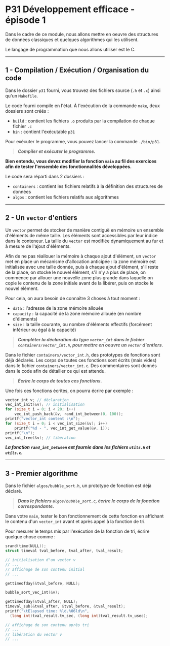 # P31 Développement efficace - épisode 1

Dans le cadre de ce module, nous allons mettre en oeuvre des structures de données classiques et quelques algorithmes qui les utilisent.

Le langage de programmation que nous allons utiliser est le C.

---

## 1 - Compilation / Exécution / Organisation du code

Dans le dossier `p31` fourni, vous trouvez des fichiers source (`.h` et `.c`) ainsi qu'un `Makefile`.

Le code fourni compile en l'état.
À l'exécution de la commande `make`, deux dossiers sont créés :

 * `build` : contient les fichiers `.o` produits par la compilation de chaque fichier `.c`
 * `bin` : contient l'exécutable `p31`

Pour exécuter le programme, vous pouvez lancer la commande `./bin/p31`.

> ***Compiler et exécuter le programme.***

**Bien entendu, vous devez modifier la fonction `main` au fil des exercices afin de tester l'ensemble des fonctionnalités développées.**

Le code sera réparti dans 2 dossiers :

 * `containers` : contient les fichiers relatifs à la définition des structures de données
 * `algos` : contient les fichiers relatifs aux algorithmes

---

## 2 - Un `vector` d'entiers

Un `vector` permet de stocker de manière contiguë en mémoire un ensemble d'éléments de même taille.
Les éléments sont accessibles par leur indice dans le conteneur.
La taille du `vector` est modifiée dynamiquement au fur et à mesure de l'ajout d'éléments.

Afin de ne pas réallouer la mémoire à chaque ajout d'élément, un `vector` met en place un mécanisme d'allocation anticipée : la zone mémoire est initialisée avec une taille donnée, puis à chaque ajout d'élément, s'il reste de la place, on stocke le nouvel élément, s'il n'y a plus de place, on commence par allouer une nouvelle zone plus grande dans laquelle on copie le contenu de la zone initiale avant de la libérer, puis on stocke le nouvel élément.

Pour cela, on aura besoin de connaître 3 choses à tout moment :

- `data` : l'adresse de la zone mémoire allouée
- `capacity` : la capacité de la zone mémoire allouée (en nombre d'éléments)
- `size` : la taille courante, ou nombre d'éléments effectifs (forcément inférieur ou égal à la capacité)

> ***Compléter la déclaration du type `vector_int` dans le fichier `containers/vector_int.h`, pour mettre en oeuvre un `vector` d'entiers.***

Dans le fichier `containers/vector_int.h`, des prototypes de fonctions sont déjà déclarés.
Les corps de toutes ces fonctions sont écrits (mais vides) dans le fichier `containers/vector_int.c`.
Des commentaires sont donnés dans le code afin de détailler ce qui est attendu.

> ***Écrire le corps de toutes ces fonctions.***

Une fois ces fonctions écrites, on pourra écrire par exemple :
```c
vector_int v; // déclaration
vec_int_init(&v); // initialisation
for (size_t i = 0; i < 20; i++)
    vec_int_push_back(&v, rand_int_between(0, 100));
printf("vector_int content :\n");
for (size_t i = 0; i < vec_int_size(&v); i++)
    printf("%d - ", vec_int_get_value(&v, i));
printf("\n");
vec_int_free(&v); // libération
```

***La fonction `rand_int_between` est fournie dans les fichiers `utils.h` et `utils.c`.***

---

## 3 - Premier algorithme

Dans le fichier `algos/bubble_sort.h`, un prototype de fonction est déjà déclaré.

> ***Dans le fichiers `algos/bubble_sort.c`, écrire le corps de la fonction correspondante.***

Dans votre `main`, tester le bon fonctionnement de cette fonction en affichant le contenu d'un `vector_int` avant et après appel à la fonction de tri.

Pour mesurer le temps mis par l'exécution de la fonction de tri, écrire quelque chose comme :
```c
srand(time(NULL));
struct timeval tval_before, tval_after, tval_result;

// initialisation d'un vector v
// ...
// affichage de son contenu initial
// ...

gettimeofday(&tval_before, NULL);

bubble_sort_vec_int(&v);

gettimeofday(&tval_after, NULL);
timeval_sub(&tval_after, &tval_before, &tval_result);
printf("\tElapsed time: %ld.%06ld\n",
  (long int)tval_result.tv_sec, (long int)tval_result.tv_usec);

// affichage de son contenu après tri
// ...
// libération du vector v
// ...
```
